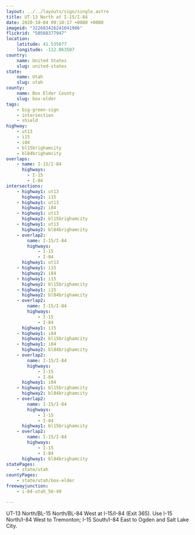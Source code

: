 ```yaml
---
layout: ../../layouts/sign/single.astro
title: UT-13 North at I-15/I-84
date: 2020-10-04 09:10:17 +0000 +0000
imageid: "322683426241041986"
flickrid: "50568377947"
location:
    latitude: 41.535077
    longitude: -112.063507
country:
    name: United States
    slug: united-states
state:
    name: Utah
    slug: utah
county:
    name: Box Elder County
    slug: box-elder
tags:
    - big-green-sign
    - intersection
    - shield
highway:
    - ut13
    - i15
    - i84
    - bl15brighamcity
    - bl84brighamcity
overlaps:
    - name: I-15/I-84
      highways:
        - I-15
        - I-84
intersections:
    - highway1: ut13
      highway2: i15
    - highway1: ut13
      highway2: i84
    - highway1: ut13
      highway2: bl15brighamcity
    - highway1: ut13
      highway2: bl84brighamcity
    - overlap2:
        name: I-15/I-84
        highways:
            - I-15
            - I-84
      highway1: ut13
    - highway1: i15
      highway2: i84
    - highway1: i15
      highway2: bl15brighamcity
    - highway1: i15
      highway2: bl84brighamcity
    - overlap2:
        name: I-15/I-84
        highways:
            - I-15
            - I-84
      highway1: i15
    - highway1: i84
      highway2: bl15brighamcity
    - highway1: i84
      highway2: bl84brighamcity
    - overlap2:
        name: I-15/I-84
        highways:
            - I-15
            - I-84
      highway1: i84
    - highway1: bl15brighamcity
      highway2: bl84brighamcity
    - overlap2:
        name: I-15/I-84
        highways:
            - I-15
            - I-84
      highway1: bl15brighamcity
    - overlap2:
        name: I-15/I-84
        highways:
            - I-15
            - I-84
      highway1: bl84brighamcity
statePages:
    - state/utah
countyPages:
    - state/utah/box-elder
freewayjunction:
    - i-84-utah_56-49

---
```

UT-13 North/BL-15 North/BL-84 West at I-15/I-84 (Exit 365).  Use I-15 North/I-84 West to Tremonton; I-15 South/I-84 East to Ogden and Salt Lake City.